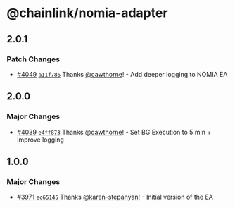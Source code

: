 # @chainlink/nomia-adapter

## 2.0.1

### Patch Changes

- [#4049](https://github.com/smartcontractkit/external-adapters-js/pull/4049) [`a11f786`](https://github.com/smartcontractkit/external-adapters-js/commit/a11f7866f4ed21b08a646de1e747838728ff31ef) Thanks [@cawthorne](https://github.com/cawthorne)! - Add deeper logging to NOMIA EA

## 2.0.0

### Major Changes

- [#4039](https://github.com/smartcontractkit/external-adapters-js/pull/4039) [`e4ff873`](https://github.com/smartcontractkit/external-adapters-js/commit/e4ff87323d2a5ac0c86874e32d57a71b20d9d5b5) Thanks [@cawthorne](https://github.com/cawthorne)! - Set BG Execution to 5 min + improve logging

## 1.0.0

### Major Changes

- [#3971](https://github.com/smartcontractkit/external-adapters-js/pull/3971) [`ec65145`](https://github.com/smartcontractkit/external-adapters-js/commit/ec65145df998ee1bf6e3f0aa0e928f53d171773d) Thanks [@karen-stepanyan](https://github.com/karen-stepanyan)! - Initial version of the EA
